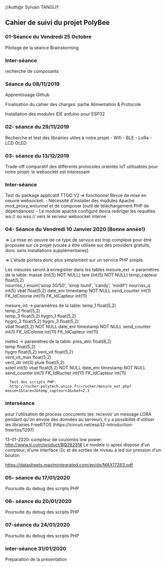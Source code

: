//Auth@r Sylvain TANGUY


<h2> Cahier de suivi du projet PolyBee </h2>

<h3>01-Séance du Vendredi 25 Octobre </h3>

Pilotage de la séance Brainstorming

<h3>Inter-séance</h3>
  
recherche de composants
 
<h3>Séance du 08/11/2019 </h3>

  Apprentissage Github
  
  Finalisation du cahier des charges: partie Alimentation & Protocole
  
  Installation des modules IDE arduino pour ESP32

<h3>02- séance du 29/11/2019</h3>
  Recherche et test des librairies utiles à notre projet
    - Wifi
    - BLE
    - LoRa
    - LCD OLED

<h3>03- séance du 13/12/2019 </h3>

  Trade-off comparatif des différents protocoles orientés IoT utilisables pour notre projet: le websocket est interessant
 
<h3>Inter-séance</h3>
  Test du package applicatif TTGO V2 => fonctionnel
  Revue de mise en oeuvre websocket:
    - Nécessité d'installer des modules Apache mod_proxy_wstunnel et de composer (outil de téléchargement PHP de dépendances)
    - Le module apache configuré devra rediriger les requêtes ws:// ou wss:// vers le serveur websocket interne
 
 
 
 <h3>04- Séance du Vendredi 10 Janvier 2020 (Bonne année!) </h3>
  => La mise en oeuvre de ce type de service est trop complexe pour être proposée sur ce projet (vouée à être utilisée sur des providers gratuits, donc sans installations supplémentaires)
  
 => L'étude portera donc plus simplement sur un service PHP simple.
 
Les mesures seront à enregistrer dans les tables
mesure_ext
 -> paramètres de la table:
      masse (int(5) NOT NULL)
      tare (int(5) NOT NULL)
      temp_capteur	float(5,2)	
      nourriss_t	enum('sirop 50/50', 'sirop lourd', 'candy', 'modif')
      nourriss_q	int(5)
      vbat	float(5,2)
      date_enr	timestamp	 NOT NULL
      send_counter	int(1)
      FK_IdColonie	int(11)
      FK_IdCapteur	int(11)
      
mesure_int
  -> paramètres de la table:
      temp_1	float(5,2)	
      temp_2	float(5,2)	
      temp_3	float(5,2)
      hygro_1	float(5,2)	
      hygro_2	float(5,2)
      hygro_3	float(5,2)	
      vbat	float(5,2)	NOT NULL
      date_enr	timestamp	NOT NULL
      send_counter	int(1)
      FK_IdColonie	int(11)
      FK_IdCapteur	int(11)	
      
meteo
  -> paramètres de la table:
    	pres_atm	float(6,2)	
      temp	float(5,2)	
      hygro	float(5,2)
      vent_vit	float(5,2)	
      vent_vit_max	float(5,2)	
      vent_dir	int(3)
      pluie	float(5,2)	
      soleil	int(5)
      vbat	float(5,2)	NOT NULL
      date_enr	timestamp	NOT NULL
      send_counter	int(1)
      FK_IdRucher	int(11)
      FK_IdCapteur	int(11)
      
      
      Test des scripts PHP:
      http://rucher.polytech.unice.fr/~rucher/mesure_ext.php?masse=1&tare=2&temp_capteur=3&vbat=2.3
      
 <h3>interséance  </h3>
 pour l'utilisation de process concurents (ex: recevoir un message LORA pendant qu'on envoie des données au serveur), il y a possibilité d'utiliser les librairies FreeRTOS (https://icircuit.net/esp32-introduction-freertos/1297)

13-01-2020: compteur de coulombs low power: http://www.ti.com/product/BQ26231#
Le modele ci apres dispose d'un compteur, d'une interface i2c et de sorties de niveau à led sur pression d'un bouton

https://datasheets.maximintegrated.com/en/ds/MAX17263.pdf


<h3>05- séance du 17/01/2020</h3>
Poursuite du debug des scripts PHP

<h3>06- séance du 20/01/2020</h3>
Poursuite du debug des scripts PHP

<h3>07-séance du 24/01/2020</h3>
Poursuite du debug des scripts PHP

<h3>inter-séance 31/01/2020</h3>
Préparation de la présentation
